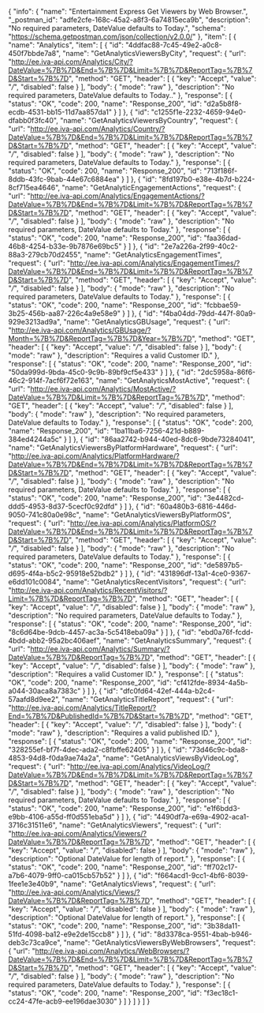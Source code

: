 {
  "info": {
    "name": "Entertainment Express Get Viewers by Web Browser.",
    "_postman_id": "adfe2cfe-168c-45a2-a8f3-6a74815eca9b",
    "description": "No required parameters, DateValue defaults to Today.",
    "schema": "https://schema.getpostman.com/json/collection/v2.0.0/"
  },
  "item": [
    {
      "name": "Analytics",
      "item": [
        {
          "id": "4ddfac88-7c45-49e2-a0c8-450f7bbde7a8",
          "name": "GetAnalyticsViewersByCity",
          "request": {
            "url": "http://ee.iva-api.com/Analytics/City/?DateValue=%7B%7D&End=%7B%7D&Limit=%7B%7D&ReportTag=%7B%7D&Start=%7B%7D",
            "method": "GET",
            "header": [
              {
                "key": "Accept",
                "value": "*/*",
                "disabled": false
              }
            ],
            "body": {
              "mode": "raw"
            },
            "description": "No required parameters, DateValue defaults to Today.."
          },
          "response": [
            {
              "status": "OK",
              "code": 200,
              "name": "Response_200",
              "id": "d2a5b8f8-ecdb-4531-bb15-11d7aa857da1"
            }
          ]
        },
        {
          "id": "c1255f1e-2232-4659-94e0-dfabb0f3fc40",
          "name": "GetAnalyticsViewersByCountry",
          "request": {
            "url": "http://ee.iva-api.com/Analytics/Country/?DateValue=%7B%7D&End=%7B%7D&Limit=%7B%7D&ReportTag=%7B%7D&Start=%7B%7D",
            "method": "GET",
            "header": [
              {
                "key": "Accept",
                "value": "*/*",
                "disabled": false
              }
            ],
            "body": {
              "mode": "raw"
            },
            "description": "No required parameters, DateValue defaults to Today."
          },
          "response": [
            {
              "status": "OK",
              "code": 200,
              "name": "Response_200",
              "id": "713f186f-8ddb-43fc-9bab-44e67c6884ea"
            }
          ]
        },
        {
          "id": "8fd197b0-e38e-4b7d-b224-8cf715ea4646",
          "name": "GetAnalyticEngagementActions",
          "request": {
            "url": "http://ee.iva-api.com/Analytics/EngagementActions/?DateValue=%7B%7D&End=%7B%7D&Limit=%7B%7D&ReportTag=%7B%7D&Start=%7B%7D",
            "method": "GET",
            "header": [
              {
                "key": "Accept",
                "value": "*/*",
                "disabled": false
              }
            ],
            "body": {
              "mode": "raw"
            },
            "description": "No required parameters, DateValue defaults to Today."
          },
          "response": [
            {
              "status": "OK",
              "code": 200,
              "name": "Response_200",
              "id": "faa36dad-46b8-4254-b33e-9b7876e69bc5"
            }
          ]
        },
        {
          "id": "2e7a226a-2f99-40c2-88a3-279cb70d2455",
          "name": "GetAnalyticsEngagementTimes",
          "request": {
            "url": "http://ee.iva-api.com/Analytics/EngagementTimes/?DateValue=%7B%7D&End=%7B%7D&Limit=%7B%7D&ReportTag=%7B%7D&Start=%7B%7D",
            "method": "GET",
            "header": [
              {
                "key": "Accept",
                "value": "*/*",
                "disabled": false
              }
            ],
            "body": {
              "mode": "raw"
            },
            "description": "No required parameters, DateValue defaults to Today."
          },
          "response": [
            {
              "status": "OK",
              "code": 200,
              "name": "Response_200",
              "id": "fcbbae59-3b25-456b-aa87-226c4a9e58e9"
            }
          ]
        },
        {
          "id": "f4ba04dd-79dd-447f-80a9-929e3213ad9a",
          "name": "GetAnalyticsGBUsage",
          "request": {
            "url": "http://ee.iva-api.com/Analytics/GBUsage/?Month=%7B%7D&ReportTag=%7B%7D&Year=%7B%7D",
            "method": "GET",
            "header": [
              {
                "key": "Accept",
                "value": "*/*",
                "disabled": false
              }
            ],
            "body": {
              "mode": "raw"
            },
            "description": "Requires a valid Customer ID."
          },
          "response": [
            {
              "status": "OK",
              "code": 200,
              "name": "Response_200",
              "id": "50da999d-9bda-45c0-9c9b-89bf9cf5e433"
            }
          ]
        },
        {
          "id": "2dc5958a-86f6-46c2-914f-7acf6f72e163",
          "name": "GetAnalyticsMostActive",
          "request": {
            "url": "http://ee.iva-api.com/Analytics/MostActive/?DateValue=%7B%7D&Limit=%7B%7D&ReportTag=%7B%7D",
            "method": "GET",
            "header": [
              {
                "key": "Accept",
                "value": "*/*",
                "disabled": false
              }
            ],
            "body": {
              "mode": "raw"
            },
            "description": "No required parameters, DateValue defaults to Today."
          },
          "response": [
            {
              "status": "OK",
              "code": 200,
              "name": "Response_200",
              "id": "1ba11ba6-7256-421d-b889-384ed4244a5c"
            }
          ]
        },
        {
          "id": "86aa2742-b944-40ed-8dc6-9bde73284041",
          "name": "GetAnalyticsViewersByPlatformHardware",
          "request": {
            "url": "http://ee.iva-api.com/Analytics/PlatformHardware/?DateValue=%7B%7D&End=%7B%7D&Limit=%7B%7D&ReportTag=%7B%7D&Start=%7B%7D",
            "method": "GET",
            "header": [
              {
                "key": "Accept",
                "value": "*/*",
                "disabled": false
              }
            ],
            "body": {
              "mode": "raw"
            },
            "description": "No required parameters, DateValue defaults to Today."
          },
          "response": [
            {
              "status": "OK",
              "code": 200,
              "name": "Response_200",
              "id": "3e4482cd-ddd5-4953-8d37-5cecf0c92dfd"
            }
          ]
        },
        {
          "id": "60a480b3-6816-446d-9050-741c80a0e98c",
          "name": "GetAnalyticsViewersByPlatformOS",
          "request": {
            "url": "http://ee.iva-api.com/Analytics/PlatformOS/?DateValue=%7B%7D&End=%7B%7D&Limit=%7B%7D&ReportTag=%7B%7D&Start=%7B%7D",
            "method": "GET",
            "header": [
              {
                "key": "Accept",
                "value": "*/*",
                "disabled": false
              }
            ],
            "body": {
              "mode": "raw"
            },
            "description": "No required parameters, DateValue defaults to Today."
          },
          "response": [
            {
              "status": "OK",
              "code": 200,
              "name": "Response_200",
              "id": "de5897b5-d695-4f4a-b5c2-95918e52bdb2"
            }
          ]
        },
        {
          "id": "431896df-13a1-4ce0-9367-e6dd101c0084",
          "name": "GetAnalyticsRecentVisitors",
          "request": {
            "url": "http://ee.iva-api.com/Analytics/RecentVisitors/?Limit=%7B%7D&ReportTag=%7B%7D",
            "method": "GET",
            "header": [
              {
                "key": "Accept",
                "value": "*/*",
                "disabled": false
              }
            ],
            "body": {
              "mode": "raw"
            },
            "description": "No required parameters, DateValue defaults to Today."
          },
          "response": [
            {
              "status": "OK",
              "code": 200,
              "name": "Response_200",
              "id": "8c6d64be-9dcb-4457-ac3a-5c5418eba09a"
            }
          ]
        },
        {
          "id": "ebd0a76f-fcdd-4bdd-abb2-95a2bc406aef",
          "name": "GetAnalyticsSummary",
          "request": {
            "url": "http://ee.iva-api.com/Analytics/Summary/?DateValue=%7B%7D&ReportTag=%7B%7D",
            "method": "GET",
            "header": [
              {
                "key": "Accept",
                "value": "*/*",
                "disabled": false
              }
            ],
            "body": {
              "mode": "raw"
            },
            "description": "Requires a valid Customer ID."
          },
          "response": [
            {
              "status": "OK",
              "code": 200,
              "name": "Response_200",
              "id": "cf412fde-8934-4a5b-a044-30aca8a7383c"
            }
          ]
        },
        {
          "id": "dfc0fd64-42ef-444a-b2c4-57aafd8d9ee2",
          "name": "GetAnalyticsTitleReport",
          "request": {
            "url": "http://ee.iva-api.com/Analytics/TitleReport/?End=%7B%7D&PublishedId=%7B%7D&Start=%7B%7D",
            "method": "GET",
            "header": [
              {
                "key": "Accept",
                "value": "*/*",
                "disabled": false
              }
            ],
            "body": {
              "mode": "raw"
            },
            "description": "Requires a valid published ID."
          },
          "response": [
            {
              "status": "OK",
              "code": 200,
              "name": "Response_200",
              "id": "328255ef-bf7f-4dec-ada2-c8fbffe62405"
            }
          ]
        },
        {
          "id": "73d46c9c-bda8-4853-94d8-f0da9ae74a2a",
          "name": "GetAnalyticsViewsByVideoLog",
          "request": {
            "url": "http://ee.iva-api.com/Analytics/VideoLog/?DateValue=%7B%7D&End=%7B%7D&Limit=%7B%7D&ReportTag=%7B%7D&Start=%7B%7D",
            "method": "GET",
            "header": [
              {
                "key": "Accept",
                "value": "*/*",
                "disabled": false
              }
            ],
            "body": {
              "mode": "raw"
            },
            "description": "No required parameters, DateValue defaults to Today."
          },
          "response": [
            {
              "status": "OK",
              "code": 200,
              "name": "Response_200",
              "id": "e1f6bdd3-e9bb-4106-a55d-ff0d551eba5d"
            }
          ]
        },
        {
          "id": "4490df7a-e69a-4902-aca1-3716c31511e6",
          "name": "GetAnalyticsViewers",
          "request": {
            "url": "http://ee.iva-api.com/Analytics/Viewers/?DateValue=%7B%7D&ReportTag=%7B%7D",
            "method": "GET",
            "header": [
              {
                "key": "Accept",
                "value": "*/*",
                "disabled": false
              }
            ],
            "body": {
              "mode": "raw"
            },
            "description": "Optional DateValue for length of report."
          },
          "response": [
            {
              "status": "OK",
              "code": 200,
              "name": "Response_200",
              "id": "ff702c17-a7b6-4079-9ff0-ca015cb57b52"
            }
          ]
        },
        {
          "id": "f664acd1-9cc1-4bf6-8039-1fee1e3e40b9",
          "name": "GetAnalyticsViews",
          "request": {
            "url": "http://ee.iva-api.com/Analytics/Views/?DateValue=%7B%7D&ReportTag=%7B%7D",
            "method": "GET",
            "header": [
              {
                "key": "Accept",
                "value": "*/*",
                "disabled": false
              }
            ],
            "body": {
              "mode": "raw"
            },
            "description": "Optional DateValue for length of report."
          },
          "response": [
            {
              "status": "OK",
              "code": 200,
              "name": "Response_200",
              "id": "3b38da11-51fd-4098-ba12-e9e2de15ccb8"
            }
          ]
        },
        {
          "id": "8d3378ca-9551-4bab-b946-deb3c73ca9ce",
          "name": "GetAnalyticsViewersByWebBrowsers",
          "request": {
            "url": "http://ee.iva-api.com/Analytics/WebBrowsers/?DateValue=%7B%7D&End=%7B%7D&Limit=%7B%7D&ReportTag=%7B%7D&Start=%7B%7D",
            "method": "GET",
            "header": [
              {
                "key": "Accept",
                "value": "*/*",
                "disabled": false
              }
            ],
            "body": {
              "mode": "raw"
            },
            "description": "No required parameters, DateValue defaults to Today."
          },
          "response": [
            {
              "status": "OK",
              "code": 200,
              "name": "Response_200",
              "id": "f3ec18c1-cc24-47fe-acb9-ee196dae3030"
            }
          ]
        }
      ]
    }
  ]
}